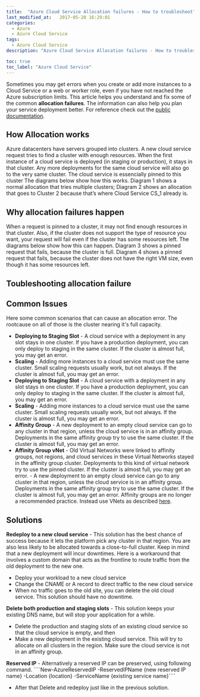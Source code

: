 ```yaml
---
title:  "Azure Cloud Service Allocation failures - How to troubleshoot"
last_modified_at:   2017-05-20 16:29:01
categories: 
  - Azure
  - Azure Cloud Service
tags:
  - Azure Cloud Service
description: "Azure Cloud Service Allocation failures - How to troubleshoot"

toc: true
toc_label: "Azure Cloud Service"
---
```


Sometimes you may get errors when you create or add more instances to a Cloud Service or a web or worker role, even if you have not reached the Azure subscription limits. 
This article helps you understand and fix some of the common **allocation failures**. The information can also help you plan your service deployment better.
For reference check out the [public documentation](https://learn.microsoft.com/en-us/azure/cloud-services/cloud-services-allocation-failures).

## How Allocation works
Azure datacenters have servers grouped into clusters. A new cloud service request tries to find a cluster with enough resources. 
When the first instance of a cloud service is deployed (in staging or production), it stays in that cluster. Any more deployments for the same cloud service will also go to the very same cluster. 
The cloud service is essencially pinned to this cluster
The diagrams below show how this works. 
Diagram 1 shows a normal allocation that tries multiple clusters; Diagram 2 shows an allocation that goes to Cluster 2 because that’s where Cloud Service CS_1 already is.

<!--Image01-->

## Why allocation failures happen

When a request is pinned to a cluster, it may not find enough resources in that cluster. 
Also, if the cluster does not support the type of resource you want, your request will fail even if the cluster has some resources left. 
The diagrams below show how this can happen. 
Diagram 3 shows a pinned request that fails, because the cluster is full. 
Diagram 4 shows a pinned request that fails, because the cluster does not have the right VM size, even though it has some resources left.
<!--Image02-->

## Toubleshooting allocation failure


## Common Issues
Here some common scenarios that can cause an allocation error. The rootcause on all of those is the cluster nearing it's full capacity.

- **Deploying to Staging Slot** - A cloud service with a deployment in any slot stays in one cluster. If you have a production deployment, you can only deploy to staging in the same cluster. If the cluster is almost full, you may get an error.
- **Scaling** - Adding more instances to a cloud service must use the same cluster. Small scaling requests usually work, but not always. If the cluster is almost full, you may get an error.
- **Deploying to Staging Slot** - A cloud service with a deployment in any slot stays in one cluster. If you have a production deployment, you can only deploy to staging in the same cluster. If the cluster is almost full, you may get an error.
- **Scaling** - Adding more instances to a cloud service must use the same cluster. Small scaling requests usually work, but not always. If the cluster is almost full, you may get an error.
- **Affinity Group** - A new deployment to an empty cloud service can go to any cluster in that region, unless the cloud service is in an affinity group. Deployments in the same affinity group try to use the same cluster. If the cluster is almost full, you may get an error.
- **Affinity Group vNet** - Old Virtual Networks were linked to affinity groups, not regions, and cloud services in these Virtual Networks stayed in the affinity group cluster. Deployments to this kind of virtual network try to use the pinned cluster. If the cluster is almost full, you may get an error. - A new deployment to an empty cloud service can go to any cluster in that region, unless the cloud service is in an affinity group. Deployments in the same affinity group try to use the same cluster. If the cluster is almost full, you may get an error. Affinity groups are no longer a recommended practice. Instead use VNets as described [here](https://learn.microsoft.com/en-us/previous-versions/azure/virtual-network/virtual-networks-migrate-to-regional-vnet).

## Solutions
**Redeploy to a new cloud service** - This solution has the best chance of success because it lets the platform pick any cluster in that region. You are also less likely to be allocated towards a close-to-full cluster.
Keep in mind that a new deployment will incur downtimes. Here is a workaround that involves a custom domain that acts as the frontline to route traffic from the old deployment to the new one. 
- Deploy your workload to a new cloud service
- Change the CNAME or A record to direct traffic to the new cloud service
- When no traffic goes to the old site, you can delete the old cloud service. This solution should have no downtime.

**Delete both production and staging slots** - This solution keeps your existing DNS name, but will stop your application for a while.
- Delete the production and staging slots of an existing cloud service so that the cloud service is empty, and then
- Make a new deployment in the existing cloud service. This will try to allocate on all clusters in the region. Make sure the cloud service is not in an affinity group.

**Reserved IP** - Alternatively a reserved IP can be preserved, using following command. 
´´´´New-AzureReservedIP -ReservedIPName {new reserved IP name} -Location {location} -ServiceName {existing service name}´´´´
- After that Delete and redeploy just like in the previous solution.




